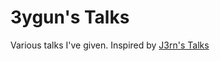 # 3ygun's Talks

Various talks I've given. Inspired by [J3rn's Talks](https://github.com/J3RN/talks)
